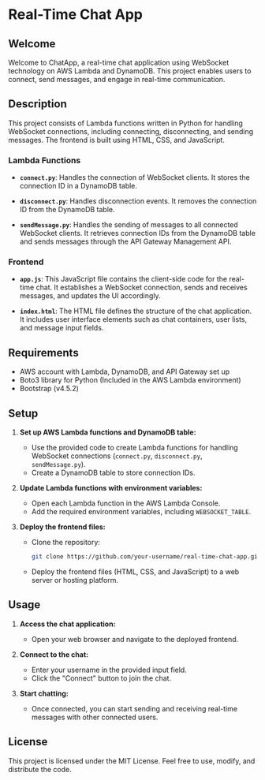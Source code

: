 # Real-Time Chat App

## Welcome

Welcome to ChatApp, a real-time chat application using WebSocket technology on AWS Lambda and DynamoDB. This project enables users to connect, send messages, and engage in real-time communication.

## Description

This project consists of Lambda functions written in Python for handling WebSocket connections, including connecting, disconnecting, and sending messages. The frontend is built using HTML, CSS, and JavaScript.

### Lambda Functions

- **`connect.py`**: Handles the connection of WebSocket clients. It stores the connection ID in a DynamoDB table.

- **`disconnect.py`**: Handles disconnection events. It removes the connection ID from the DynamoDB table.

- **`sendMessage.py`**: Handles the sending of messages to all connected WebSocket clients. It retrieves connection IDs from the DynamoDB table and sends messages through the API Gateway Management API.

### Frontend

- **`app.js`**: This JavaScript file contains the client-side code for the real-time chat. It establishes a WebSocket connection, sends and receives messages, and updates the UI accordingly.

- **`index.html`**: The HTML file defines the structure of the chat application. It includes user interface elements such as chat containers, user lists, and message input fields.

## Requirements

- AWS account with Lambda, DynamoDB, and API Gateway set up
- Boto3 library for Python (Included in the AWS Lambda environment)
- Bootstrap (v4.5.2)

## Setup

1. **Set up AWS Lambda functions and DynamoDB table:**
   - Use the provided code to create Lambda functions for handling WebSocket connections (`connect.py`, `disconnect.py`, `sendMessage.py`).
   - Create a DynamoDB table to store connection IDs.

2. **Update Lambda functions with environment variables:**
   - Open each Lambda function in the AWS Lambda Console.
   - Add the required environment variables, including `WEBSOCKET_TABLE`.

3. **Deploy the frontend files:**
   - Clone the repository:
     ```bash
     git clone https://github.com/your-username/real-time-chat-app.git
     ```
   - Deploy the frontend files (HTML, CSS, and JavaScript) to a web server or hosting platform.

## Usage

1. **Access the chat application:**
   - Open your web browser and navigate to the deployed frontend.

2. **Connect to the chat:**
   - Enter your username in the provided input field.
   - Click the "Connect" button to join the chat.

3. **Start chatting:**
   - Once connected, you can start sending and receiving real-time messages with other connected users.

## License

This project is licensed under the MIT License. Feel free to use, modify, and distribute the code.

